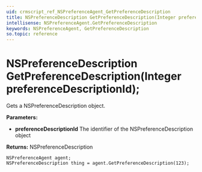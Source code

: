 ```yaml
---
uid: crmscript_ref_NSPreferenceAgent_GetPreferenceDescription
title: NSPreferenceDescription GetPreferenceDescription(Integer preferenceDescriptionId);
intellisense: NSPreferenceAgent.GetPreferenceDescription
keywords: NSPreferenceAgent, GetPreferenceDescription
so.topic: reference
---
```


# NSPreferenceDescription GetPreferenceDescription(Integer preferenceDescriptionId);

Gets a NSPreferenceDescription object.

**Parameters:**
 - **preferenceDescriptionId** The identifier of the NSPreferenceDescription object

**Returns:** NSPreferenceDescription

```crmscript
NSPreferenceAgent agent;
NSPreferenceDescription thing = agent.GetPreferenceDescription(123);
```

